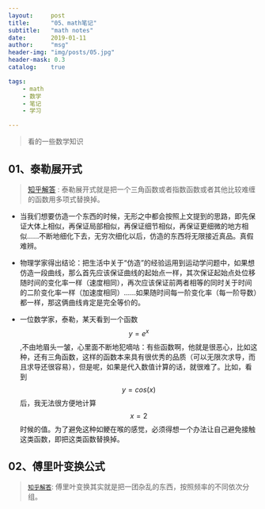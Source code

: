 ```yaml
---
layout:     post
title:      "05、math笔记"
subtitle:   "math notes"
date:       2019-01-11
author:     "msg"
header-img: "img/posts/05.jpg"
header-mask: 0.3
catalog:    true

tags:
    - math
    - 数学
    - 笔记
    - 学习

---
```


> 看的一些数学知识

## 01、泰勒展开式

> [知乎解答](https://www.zhihu.com/question/25627482) : 泰勒展开式就是把一个三角函数或者指数函数或者其他比较难缠的函数用多项式替换掉。

* 当我们想要仿造一个东西的时候，无形之中都会按照上文提到的思路，即先保证大体上相似，再保证局部相似，再保证细节相似，再保证更细微的地方相似……不断地细化下去，无穷次细化以后，仿造的东西将无限接近真品。真假难辨。

* 物理学家得出结论：把生活中关于“仿造”的经验运用到运动学问题中，如果想仿造一段曲线，那么首先应该保证曲线的起始点一样，其次保证起始点处位移随时间的变化率一样（速度相同），再次应该保证前两者相等的同时关于时间的二阶变化率一样（加速度相同）……如果随时间每一阶变化率（每一阶导数）都一样，那这俩曲线肯定是完全等价的。

* 一位数学家，泰勒，某天看到一个函数$$y = e^{x}$$,不由地眉头一皱，心里面不断地犯嘀咕：有些函数啊，他就是很恶心，比如这种，还有三角函数，这样的函数本来具有很优秀的品质（可以无限次求导，而且求导还很容易），但是呢，如果是代入数值计算的话，就很难了。比如，看到$$y = cos(x)$$后，我无法很方便地计算$$x = 2$$时候的值。为了避免这种如鲠在喉的感觉，必须得想一个办法让自己避免接触这类函数，即把这类函数替换掉。

## 02、傅里叶变换公式

> [`知乎解答`](https://www.zhihu.com/question/19714540/answer/514107420): 傅里叶变换其实就是把一团杂乱的东西，按照频率的不同依次分组。

